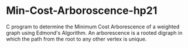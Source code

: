 # Min-Cost-Arboroscence-hp21
C program to determine the Minimum Cost Arborescence of a weighted graph using Edmond's Algorithm.
An arborescence is a rooted digraph in which the path from the root to any other vertex is unique.
